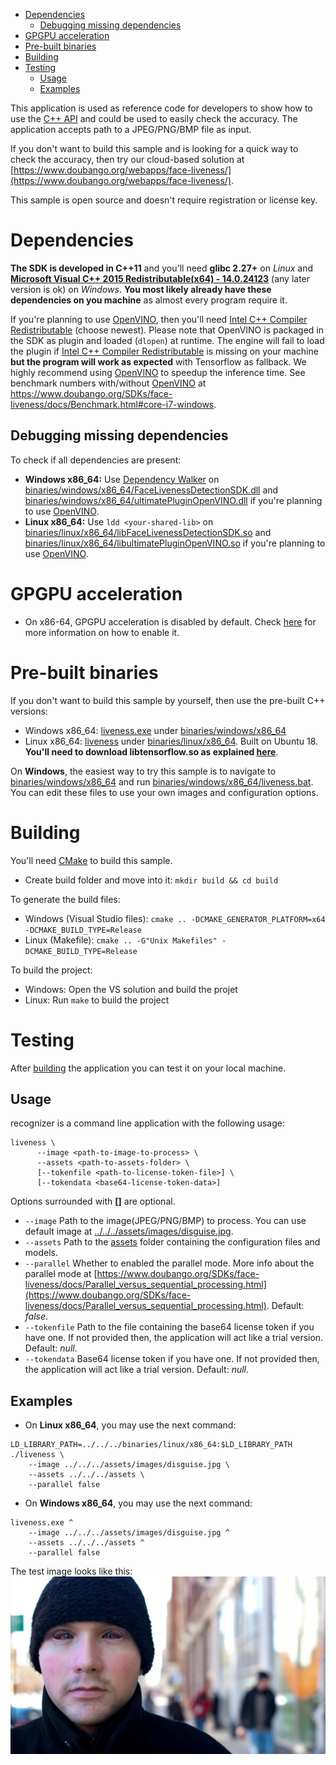 - [Dependencies](#dependencies)
  - [Debugging missing dependencies](#dependencies-debugging)
- [GPGPU acceleration](#gpu-acceleration)
- [Pre-built binaries](#prebuilt)
- [Building](#building)
- [Testing](#testing)
  - [Usage](#testing-usage)
  - [Examples](#testing-examples)


This application is used as reference code for developers to show how to use the [C++ API](https://www.doubango.org/SDKs/face-liveness/docs/cpp-api.html) and could
be used to easily check the accuracy. The application accepts path to a JPEG/PNG/BMP file as input.

If you don't want to build this sample and is looking for a quick way to check the accuracy, then try
our cloud-based solution at [https://www.doubango.org/webapps/face-liveness/](https://www.doubango.org/webapps/face-liveness/).

This sample is open source and doesn't require registration or license key.

<a name="dependencies"></a>
# Dependencies #
**The SDK is developed in C++11** and you'll need **glibc 2.27+** on *Linux* and **[Microsoft Visual C++ 2015 Redistributable(x64) - 14.0.24123](https://www.microsoft.com/en-us/download/details.aspx?id=52685)** (any later version is ok) on *Windows*.  **You most likely already have these dependencies on you machine** as almost every program require it.

If you're planning to use [OpenVINO](https://docs.openvinotoolkit.org/), then you'll need [Intel C++ Compiler Redistributable](https://software.intel.com/en-us/articles/intel-compilers-redistributable-libraries-by-version) (choose newest). Please note that OpenVINO is packaged in the SDK as plugin and loaded (`dlopen`) at runtime. The engine will fail to load the plugin if [Intel C++ Compiler Redistributable](https://software.intel.com/en-us/articles/intel-compilers-redistributable-libraries-by-version) is missing on your machine **but the program will work as expected** with Tensorflow as fallback. We highly recommend using [OpenVINO](https://docs.openvinotoolkit.org/) to speedup the inference time. See benchmark numbers with/without [OpenVINO](https://docs.openvinotoolkit.org/) at https://www.doubango.org/SDKs/face-liveness/docs/Benchmark.html#core-i7-windows.

<a name="dependencies-debugging"></a>
## Debugging missing dependencies ##
To check if all dependencies are present:
- **Windows x86_64:** Use [Dependency Walker](https://www.dependencywalker.com/) on [binaries/windows/x86_64/FaceLivenessDetectionSDK.dll](../../../binaries/windows/x86_64/FaceLivenessDetectionSDK.dll) and [binaries/windows/x86_64/ultimatePluginOpenVINO.dll](../../../binaries/windows/x86_64/ultimatePluginOpenVINO.dll) if you're planning to use [OpenVINO](https://docs.openvinotoolkit.org/).
- **Linux x86_64:** Use `ldd <your-shared-lib>` on [binaries/linux/x86_64/libFaceLivenessDetectionSDK.so](../../../binaries/linux/x86_64/libFaceLivenessDetectionSDK.so) and [binaries/linux/x86_64/libultimatePluginOpenVINO.so](../../../binaries/linux/x86_64/libultimatePluginOpenVINO.so) if you're planning to use [OpenVINO](https://docs.openvinotoolkit.org/).

<a name="gpu-acceleration"></a>
# GPGPU acceleration #
- On x86-64, GPGPU acceleration is disabled by default. Check [here](../README.md#gpu-acceleration) for more information on how to enable it.

<a name="prebuilt"></a>
# Pre-built binaries #

If you don't want to build this sample by yourself, then use the pre-built C++ versions:
 - Windows x86_64: [liveness.exe](../../../binaries/windows/x86_64/liveness.exe) under [binaries/windows/x86_64](../../../binaries/windows/x86_64)
 - Linux x86_64: [liveness](../../../binaries/linux/x86_64/liveness) under [binaries/linux/x86_64](../../../binaries/linux/x86_64). Built on Ubuntu 18. **You'll need to download libtensorflow.so as explained [here](../README.md#gpu-acceleration-tensorflow-linux)**.

On **Windows**, the easiest way to try this sample is to navigate to [binaries/windows/x86_64](../../../binaries/windows/x86_64/) and run [binaries/windows/x86_64/liveness.bat](../../../binaries/windows/x86_64/liveness.bat). You can edit these files to use your own images and configuration options.

<a name="building"></a>
# Building #

You'll need [CMake](https://cmake.org/) to build this sample.

- Create build folder and move into it: `mkdir build && cd build`

To generate the build files:
- Windows (Visual Studio files): `cmake .. -DCMAKE_GENERATOR_PLATFORM=x64 -DCMAKE_BUILD_TYPE=Release`
- Linux (Makefile): `cmake .. -G"Unix Makefiles" -DCMAKE_BUILD_TYPE=Release`

To build the project:
- Windows: Open the VS solution and build the projet
- Linux: Run `make` to build the project 

<a name="testing"></a>
# Testing #
After [building](#building) the application you can test it on your local machine.

<a name="testing-usage"></a>
## Usage ##

recognizer is a command line application with the following usage:
```
liveness \
      --image <path-to-image-to-process> \
      --assets <path-to-assets-folder> \
      [--tokenfile <path-to-license-token-file>] \
      [--tokendata <base64-license-token-data>]
```
Options surrounded with **[]** are optional.
- `--image` Path to the image(JPEG/PNG/BMP) to process. You can use default image at [../../../assets/images/disguise.jpg](../../../assets/images/disguise.jpg).
- `--assets` Path to the [assets](../../../assets) folder containing the configuration files and models.
- `--parallel` Whether to enabled the parallel mode. More info about the parallel mode at [https://www.doubango.org/SDKs/face-liveness/docs/Parallel_versus_sequential_processing.html](https://www.doubango.org/SDKs/face-liveness/docs/Parallel_versus_sequential_processing.html). Default: *false*.
- `--tokenfile` Path to the file containing the base64 license token if you have one. If not provided then, the application will act like a trial version. Default: *null*.
- `--tokendata` Base64 license token if you have one. If not provided then, the application will act like a trial version. Default: *null*.

<a name="testing-examples"></a>
## Examples ##

- On **Linux x86_64**, you may use the next command:
```
LD_LIBRARY_PATH=../../../binaries/linux/x86_64:$LD_LIBRARY_PATH ./liveness \
    --image ../../../assets/images/disguise.jpg \
    --assets ../../../assets \
    --parallel false
```

- On **Windows x86_64**, you may use the next command:
```
liveness.exe ^
    --image ../../../assets/images/disguise.jpg ^
    --assets ../../../assets ^
    --parallel false
```

The test image looks like this:
![Test image](../../../assets/images/disguise.jpg)

